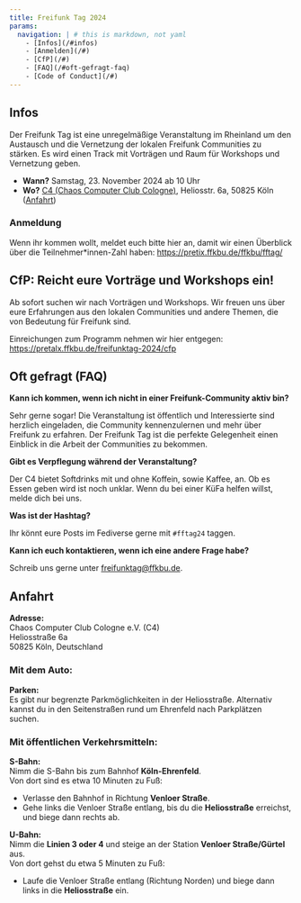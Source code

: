 ```yaml
---
title: Freifunk Tag 2024
params:
  navigation: | # this is markdown, not yaml
    - [Infos](/#infos)
    - [Anmelden](/#)
    - [CfP](/#)
    - [FAQ](/#oft-gefragt-faq)
    - [Code of Conduct](/#)
---
```


## Infos

Der Freifunk Tag ist eine unregelmäßige Veranstaltung im Rheinland um den Austausch und die Vernetzung der lokalen Freifunk Communities zu stärken. Es wird einen Track mit Vorträgen und Raum für Workshops und Vernetzung geben.

- **Wann?** Samstag, 23. November 2024 ab 10 Uhr
- **Wo?** [C4 (Chaos Computer Club Cologne)](https://koeln.ccc.de/), Heliosstr. 6a, 50825 Köln ([Anfahrt](#anfahrt))

### Anmeldung

Wenn ihr kommen wollt, meldet euch bitte hier an, damit wir einen Überblick über die Teilnehmer\*innen-Zahl haben: https://pretix.ffkbu.de/ffkbu/fftag/

## CfP: Reicht eure Vorträge und Workshops ein!

Ab sofort suchen wir nach Vorträgen und Workshops. Wir freuen uns über eure Erfahrungen aus den lokalen Communities und andere Themen, die von Bedeutung für Freifunk sind.

Einreichungen zum Programm nehmen wir hier entgegen: https://pretalx.ffkbu.de/freifunktag-2024/cfp

## Oft gefragt (FAQ)

**Kann ich kommen, wenn ich nicht in einer Freifunk-Community aktiv bin?**

Sehr gerne sogar! Die Veranstaltung ist öffentlich und Interessierte sind herzlich eingeladen, die Community kennenzulernen und mehr über Freifunk zu erfahren. Der Freifunk Tag ist die perfekte Gelegenheit einen Einblick in die Arbeit der Communities zu bekommen.

**Gibt es Verpflegung während der Veranstaltung?**

Der C4 bietet Softdrinks mit und ohne Koffein, sowie Kaffee, an. Ob es Essen geben wird ist noch unklar. Wenn du bei einer KüFa helfen willst, melde dich bei uns.

**Was ist der Hashtag?**

Ihr könnt eure Posts im Fediverse gerne mit `#fftag24` taggen.

**Kann ich euch kontaktieren, wenn ich eine andere Frage habe?**

Schreib uns gerne unter freifunktag@ffkbu.de.

## Anfahrt

**Adresse:**  
Chaos Computer Club Cologne e.V. (C4)  
Heliosstraße 6a  
50825 Köln, Deutschland

### Mit dem Auto:

**Parken:**  
Es gibt nur begrenzte Parkmöglichkeiten in der Heliosstraße. Alternativ kannst du in den Seitenstraßen rund um Ehrenfeld nach Parkplätzen suchen.

### Mit öffentlichen Verkehrsmitteln:

**S-Bahn:**  
Nimm die S-Bahn bis zum Bahnhof **Köln-Ehrenfeld**.  
Von dort sind es etwa 10 Minuten zu Fuß:  
- Verlasse den Bahnhof in Richtung **Venloer Straße**.  
- Gehe links die Venloer Straße entlang, bis du die **Heliosstraße** erreichst, und biege dann rechts ab.

**U-Bahn:**  
Nimm die **Linien 3 oder 4** und steige an der Station **Venloer Straße/Gürtel** aus.  
Von dort gehst du etwa 5 Minuten zu Fuß:  
- Laufe die Venloer Straße entlang (Richtung Norden) und biege dann links in die **Heliosstraße** ein.
